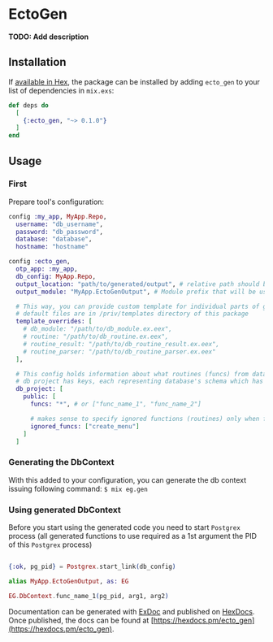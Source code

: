 # EctoGen

**TODO: Add description**

## Installation

If [available in Hex](https://hex.pm/docs/publish), the package can be installed
by adding `ecto_gen` to your list of dependencies in `mix.exs`:

```elixir
def deps do
  [
    {:ecto_gen, "~> 0.1.0"}
  ]
end
```

## Usage

### First

Prepare tool's configuration:

```elixir
config :my_app, MyApp.Repo,
  username: "db_username",
  password: "db_password",
  database: "database",
  hostname: "hostname"

config :ecto_gen,
  otp_app: :my_app,
  db_config: MyApp.Repo,
  output_location: "path/to/generated/output", # relative path should be relative to the project root
  output_module: "MyApp.EctoGenOutput", # Module prefix that will be used for generated content

  # This way, you can provide custom template for individual parts of generation
  # default files are in /priv/templates directory of this package
  template_overrides: [
    # db_module: "/path/to/db_module.ex.eex",
    # routine: "/path/to/db_routine.ex.eex",
    # routine_result: "/path/to/db_routine_result.ex.eex",
    # routine_parser: "/path/to/db_routine_parser.ex.eex"
  ],

  # This config holds information about what routines (funcs) from database will have generated elixir functions etc.
  # db project has keys, each representing database's schema which has config for what routines it includes/ingores
  db_project: [
    public: [
      funcs: "*", # or ["func_name_1", "func_name_2"]

      # makes sense to specify ignored functions (routines) only when funcs equal "*"
      ignored_funcs: ["create_menu"]
    ]
  ]
```

### Generating the DbContext

With this added to your configuration, you can generate the db context issuing following command:
`$ mix eg.gen`

### Using generated DbContext

Before you start using the generated code you need to start `Postgrex` process (all generated functions to use required as a 1st argument the PID of this `Postgrex` process)

```elixir

{:ok, pg_pid} = Postgrex.start_link(db_config)

alias MyApp.EctoGenOutput, as: EG

EG.DbContext.func_name_1(pg_pid, arg1, arg2)


```

Documentation can be generated with [ExDoc](https://github.com/elixir-lang/ex_doc)
and published on [HexDocs](https://hexdocs.pm). Once published, the docs can
be found at [https://hexdocs.pm/ecto_gen](https://hexdocs.pm/ecto_gen).

